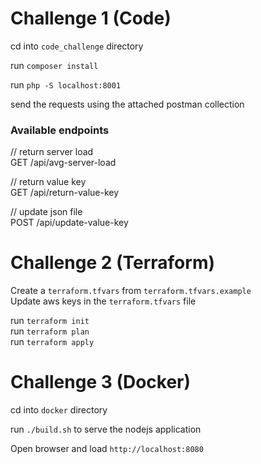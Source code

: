 # Challenge 1 (Code)

cd into `code_challenge` directory

run `composer install`

run `php -S localhost:8001`

send the requests using the attached postman collection

### Available endpoints

// return server load\
GET /api/avg-server-load

// return value key\
GET /api/return-value-key

// update json file\
POST /api/update-value-key

# Challenge 2 (Terraform)

Create a `terraform.tfvars` from `terraform.tfvars.example` \
Update aws keys in the `terraform.tfvars` file

run `terraform init`\
run `terraform plan`\
run `terraform apply`

# Challenge 3 (Docker)

cd into `docker` directory

run `./build.sh` to serve the nodejs application

Open browser and load `http://localhost:8080`